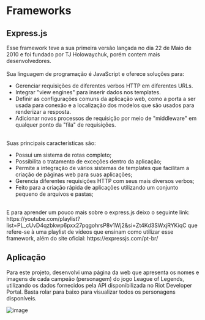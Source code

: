 <h1>Frameworks</h1>

<h2>Express.js</h2>
<p>Esse framework teve a sua primeira versão lançada no dia 22 de Maio de 2010 e foi fundado por TJ Holowaychuk, porém contem mais desenvolvedores.<br><br>Sua linguagem de programação é JavaScript e oferece soluções para:<ul><li>Gerenciar requisições de diferentes verbos HTTP em diferentes URLs.</li><li>Integrar "view engines" para inserir dados nos templates.</li><li>Definir as configurações comuns da aplicação web, como a porta a ser usada para conexão e a localização dos modelos que são usados para renderizar a resposta.</li><li>Adicionar novos processos de requisição por meio de "middleware" em qualquer ponto da "fila" de requisições.</li></ul><br>Suas principais características são:<ul><li>Possui um sistema de rotas completo;</li><li>Possibilita o tratamento de exceções dentro da aplicação;</li><li>Permite a integração de vários sistemas de templates que facilitam a criação de páginas web para suas aplicações;</li><li>Gerencia diferentes requisições HTTP com seus mais diversos verbos;</li><li>Feito para a criação rápida de aplicações utilizando um conjunto pequeno de arquivos e pastas;</li></ul><br>E para aprender um pouco mais sobre o express.js deixo o seguinte link: https://youtube.com/playlist?list=PL_cUvD4qzbkwp6pxx27pqgohrsP8v1Wj2&si=Zt4Kd3SWxjRYKiqC que refere-se à uma playlist de vídeos que ensinam como utilizar esse framework, além do site oficial: https://expressjs.com/pt-br/</p>

<h2>Aplicação</h2>
<p>Para este projeto, desenvolvi uma página da web que apresenta os nomes e imagens de cada campeão (personagem) do jogo League of Legends, utilizando os dados fornecidos pela API disponibilizada no Riot Developer Portal. Basta rolar para baixo para visualizar todos os personagens disponíveis.<br></p>

![image](https://github.com/heloziza/Frameworks/assets/107696671/7a828651-8ecb-46a5-842d-2d5eb6350815)
